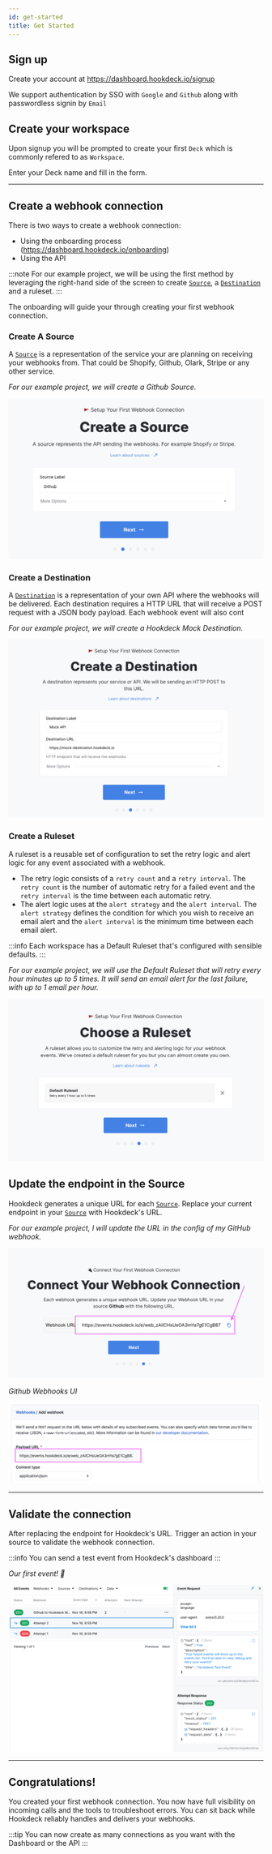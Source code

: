 ```yaml
---
id: get-started
title: Get Started
---
```


## Sign up

Create your account at https://dashboard.hookdeck.io/signup

We support authentication by SSO with `Google` and `Github` along with passwordless signin by `Email`

## Create your workspace

Upon signup you will be prompted to create your first `Deck` which is commonly refered to as `Workspace`.

Enter your Deck name and fill in the form.

---

## Create a webhook connection

There is two ways to create a webhook connection:

- Using the onboarding process (https://dashboard.hookdeck.io/onboarding)
- Using the API

:::note
For our example project, we will be using the first method by leveraging the right-hand side of the screen to create  [`Source`](sources), a [`Destination`](destinations) and a ruleset.
:::

The onboarding will guide your through creating your first webhook connection.

### Create A Source

A [`Source`](sources) is a representation of the service your are planning on receiving your webhooks from. That could be Shopify, Github, Olark, Stripe or any other service.

_For our example project, we will create a Github Source._

![create-source](../static/img/intro/create-source.png)

### Create a Destination

A [`Destination`](destinations) is a representation of your own API where the webhooks will be delivered. Each destination requires a HTTP URL that will receive a POST request with a JSON body payload. Each webhook event will also cont

_For our example project, we will create a Hookdeck Mock Destination._

![create-destination](../static/img/intro/create-destination.png)

### Create a Ruleset

A ruleset is a reusable set of configuration to set the retry logic and alert logic for any event associated with a webhook.

- The retry logic consists of a `retry count` and a `retry interval`. The `retry count` is the number of automatic retry for a failed event and the `retry interval` is the time between each automatic retry.
- The alert logic uses at the `alert strategy` and the `alert interval`. The `alert strategy` defines the condition for which you wish to receive an email alert and the `alert interval` is the minimum time between each email alert.

:::info
Each workspace has a Default Ruleset that's configured with sensible defaults.
:::

_For our example project, we will use the Default Ruleset that will retry every hour minutes up to 5 times. It will send an email alert for the last failure, with up to 1 email per hour._

![create-ruleset](../static/img/intro/create-ruleset.png)


## Update the endpoint in the Source

Hookdeck generates a unique URL for each [`Source`](sources). Replace your current endpoint in your [`Source`](sources) with Hookdeck's URL.

_For our example project, I will update the URL in the config of my GitHub webhook._

![copy-url](../static/img/intro/copy-url.png)

_Github Webhooks UI_

![paste-url-github](../static/img/intro/github-url.png)

---

## Validate the connection

After replacing the endpoint for Hookdeck's URL. Trigger an action in your source to validate the webhook connection.

:::info
You can send a test event from Hookdeck's dashboard
:::

_Our first event! 🎉_

![Hookdeck_Event_Test](../static/img/Intro/Hookdeck_TestEvent.png)

---

## Congratulations!

You created your first webhook connection. You now have full visibility on incoming calls and the tools to troubleshoot errors. You can sit back while Hookdeck reliably handles and delivers your webhooks.

:::tip
You can now create as many connections as you want with the Dashboard or the API
:::
